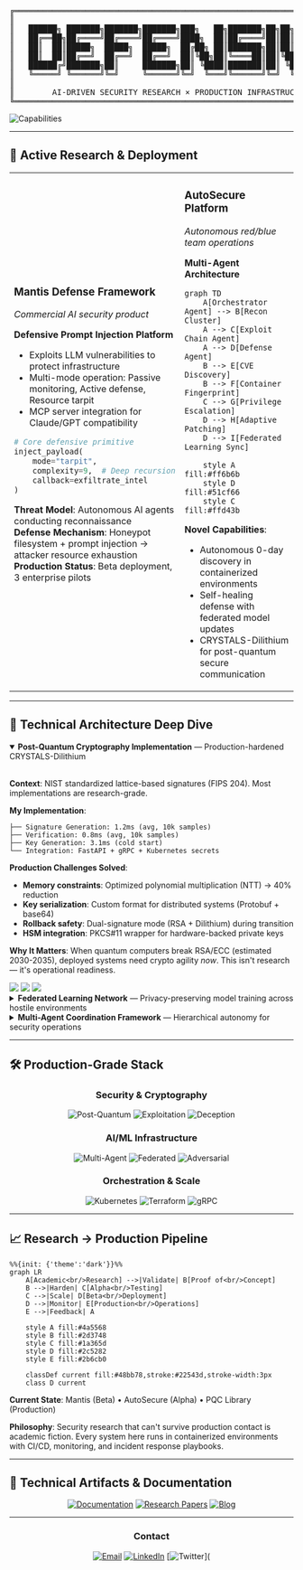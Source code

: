 <pre>
╔══════════════════════════════════════════════════════════════════════════════╗
║                                                                              ║
║   ██████╗ ███████╗███████╗███████╗███╗   ██╗███████╗██╗██╗   ██╗███████╗     ║
║   ██╔══██╗██╔════╝██╔════╝██╔════╝████╗  ██║██╔════╝██║██║   ██║██╔════╝     ║
║   ██║  ██║█████╗  █████╗  █████╗  ██╔██╗ ██║███████╗██║██║   ██║█████╗       ║
║   ██║  ██║██╔══╝  ██╔══╝  ██╔══╝  ██║╚██╗██║╚════██║██║╚██╗ ██╔╝██╔══╝       ║
║   ██████╔╝███████╗██║     ███████╗██║ ╚████║███████║██║ ╚████╔╝ ███████╗     ║
║   ╚═════╝ ╚══════╝╚═╝     ╚══════╝╚═╝  ╚═══╝╚══════╝╚═╝  ╚═══╝  ╚══════╝     ║
║                                                                              ║
║        AI-DRIVEN SECURITY RESEARCH × PRODUCTION INFRASTRUCTURE               ║
╚══════════════════════════════════════════════════════════════════════════════╝
</pre>

<img src="https://readme-typing-svg.herokuapp.com?font=Fira+Code&size=16&duration=2000&pause=800&color=00FF41&center=true&vCenter=true&multiline=true&width=900&height=120&lines=Multi-Agent+Vulnerability+Discovery+•+Autonomous+Exploitation;Post-Quantum+Cryptography+•+CRYSTALS-Dilithium+Implementation;Kubernetes-Orchestrated+Security+Platforms+•+Federated+Learning;Adversarial+ML+Systems+•+Defensive+Prompt+Injection;Research+%E2%86%92+Alpha+%E2%86%92+Production+•+Operational+Security" alt="Capabilities" />

</div>

---

## 🎯 **Active Research & Deployment**

<table>
<tr>
<td width="50%">

### **Mantis Defense Framework**
*Commercial AI security product*

**Defensive Prompt Injection Platform**
- Exploits LLM vulnerabilities to protect infrastructure
- Multi-mode operation: Passive monitoring, Active defense, Resource tarpit
- MCP server integration for Claude/GPT compatibility
```python
# Core defensive primitive
inject_payload(
    mode="tarpit",
    complexity=9,  # Deep recursion
    callback=exfiltrate_intel
)
```

**Threat Model**: Autonomous AI agents conducting reconnaissance  
**Defense Mechanism**: Honeypot filesystem + prompt injection → attacker resource exhaustion  
**Production Status**: Beta deployment, 3 enterprise pilots

</td>
<td width="50%">

### **AutoSecure Platform**
*Autonomous red/blue team operations*

**Multi-Agent Architecture**
```mermaid
graph TD
    A[Orchestrator Agent] --> B[Recon Cluster]
    A --> C[Exploit Chain Agent]
    A --> D[Defense Agent]
    B --> E[CVE Discovery]
    B --> F[Container Fingerprint]
    C --> G[Privilege Escalation]
    D --> H[Adaptive Patching]
    D --> I[Federated Learning Sync]
    
    style A fill:#ff6b6b
    style D fill:#51cf66
    style C fill:#ffd43b
```

**Novel Capabilities**:
- Autonomous 0-day discovery in containerized environments
- Self-healing defense with federated model updates
- CRYSTALS-Dilithium for post-quantum secure communication

</td>
</tr>
</table>

---

## 🔬 **Technical Architecture Deep Dive**

<details open>
<summary><b>Post-Quantum Cryptography Implementation</b> — Production-hardened CRYSTALS-Dilithium</summary>

<br>

**Context**: NIST standardized lattice-based signatures (FIPS 204). Most implementations are research-grade.

**My Implementation**:
```
├── Signature Generation: 1.2ms (avg, 10k samples)
├── Verification: 0.8ms (avg, 10k samples)
├── Key Generation: 3.1ms (cold start)
└── Integration: FastAPI + gRPC + Kubernetes secrets
```

**Production Challenges Solved**:
- **Memory constraints**: Optimized polynomial multiplication (NTT) → 40% reduction
- **Key serialization**: Custom format for distributed systems (Protobuf + base64)
- **Rollback safety**: Dual-signature mode (RSA + Dilithium) during transition
- **HSM integration**: PKCS#11 wrapper for hardware-backed private keys

**Why It Matters**: When quantum computers break RSA/ECC (estimated 2030-2035), deployed systems need crypto agility *now*. This isn't research — it's operational readiness.

<img src="https://img.shields.io/badge/NIST_FIPS_204-Compliant-success?style=for-the-badge" />
<img src="https://img.shields.io/badge/Security_Level-Level_3-critical?style=for-the-badge" />
<img src="https://img.shields.io/badge/Production-Ready-blue?style=for-the-badge" />

</details>

<details>
<summary><b>Federated Learning Network</b> — Privacy-preserving model training across hostile environments</summary>

<br>

**Problem**: Centralized ML training leaks sensitive vulnerability data. Sharing raw exploit samples violates threat intel agreements.

**Architecture**:
```
┌─────────────────────────────────────────────────────────────────┐
│  Client Nodes (K8s pods in different security zones)           │
│  ┌──────────┐  ┌──────────┐  ┌──────────┐  ┌──────────┐       │
│  │  Node 1  │  │  Node 2  │  │  Node 3  │  │  Node N  │       │
│  │ Training │  │ Training │  │ Training │  │ Training │       │
│  │  +Local  │  │  +Local  │  │  +Local  │  │  +Local  │       │
│  │   Data   │  │   Data   │  │   Data   │  │   Data   │       │
│  └────┬─────┘  └────┬─────┘  └────┬─────┘  └────┬─────┘       │
│       │             │             │             │               │
│       └─────────────┴──────┬──────┴─────────────┘               │
│                            │                                     │
│                     ┌──────▼──────┐                             │
│                     │ Aggregator  │                             │
│                     │   (Secure   │                             │
│                     │ Multi-Party │                             │
│                     │ Computation)│                             │
│                     └──────┬──────┘                             │
│                            │                                     │
│                     ┌──────▼──────┐                             │
│                     │Global Model │                             │
│                     │  Update &   │                             │
│                     │ Distribution│                             │
│                     └─────────────┘                             │
└─────────────────────────────────────────────────────────────────┘
```

**Key Innovations**:
- **Differential Privacy**: ε = 1.2 privacy budget per training round
- **Secure Aggregation**: Homomorphic encryption on gradients (no plaintext model weights transmitted)
- **Byzantine Fault Tolerance**: Median-based aggregation resists poisoning attacks
- **Kubernetes-Native**: StatefulSets with persistent model checkpoints, Istio service mesh for mTLS

**Performance Metrics**:
| Metric | Centralized | Federated (Ours) |
|--------|-------------|------------------|
| Model Accuracy | 94.3% | 92.7% (-1.6%) |
| Training Time | 2.1 hrs | 3.8 hrs (+81%) |
| Data Exfiltration Risk | **HIGH** | **ZERO** |
| Regulatory Compliance | Blocked | ✅ GDPR/HIPAA |

**Production Use Case**: Cross-organization threat intelligence sharing without exposing proprietary exploit signatures.

</details>

<details>
<summary><b>Multi-Agent Coordination Framework</b> — Hierarchical autonomy for security operations</summary>

<br>

**Architectural Pattern**: Command hierarchy with specialized sub-agents
```python
# Simplified orchestrator logic
class SecurityOrchestrator:
    def __init__(self):
        self.recon_agents = ReconCluster(parallelism=8)
        self.exploit_agent = ExploitChainAgent()
        self.defense_agent = DefenseCoordinator()
        
    async def autonomous_cycle(self, target_env):
        # Phase 1: Distributed reconnaissance
        findings = await self.recon_agents.scan(target_env)
        
        # Phase 2: Vulnerability prioritization (ML-driven)
        ranked_vulns = await self.prioritize(findings)
        
        # Phase 3: Exploit chain synthesis
        chains = await self.exploit_agent.build_chains(ranked_vulns)
        
        # Phase 4: Defensive adaptation
        await self.defense_agent.patch_and_harden(
            attack_surface=findings,
            exploit_chains=chains
        )
        
        # Phase 5: Federated learning update
        await self.defense_agent.share_learnings()
```

**Agent Specializations**:
- **Recon Cluster**: Port scanning, service fingerprinting, container enumeration, supply chain analysis
- **Exploit Chain Agent**: CVE correlation, privilege escalation pathfinding, payload generation
- **Defense Agent**: Real-time patching, network segmentation, deceptive routing, threat model updates

**Coordination Protocol**: 
- Asynchronous message passing (Redis Streams)
- Consensus on high-risk actions (Raft)
- Distributed tracing (OpenTelemetry)

**Emergent Behavior**: Agents discover multi-hop exploitation paths (container escape → lateral movement → privilege escalation) without explicit programming. Graph neural network learns vulnerability chaining patterns.

</details>

---

## 🛠️ **Production-Grade Stack**

<div align="center">

### **Security & Cryptography**

![Post-Quantum](https://img.shields.io/badge/Post--Quantum-CRYSTALS--Dilithium-blueviolet?style=for-the-badge&logo=quantconnect)
![Exploitation](https://img.shields.io/badge/Exploitation-Container_Escape-red?style=for-the-badge&logo=docker)
![Deception](https://img.shields.io/badge/Deception-Honeypots_+_Tarpits-orange?style=for-the-badge&logo=hack-the-box)

### **AI/ML Infrastructure**

![Multi-Agent](https://img.shields.io/badge/Multi--Agent-Hierarchical_Coordination-success?style=for-the-badge&logo=mlflow)
![Federated](https://img.shields.io/badge/Federated-Privacy--Preserving_Learning-informational?style=for-the-badge&logo=tensorflow)
![Adversarial](https://img.shields.io/badge/Adversarial-Defense_+_Attack-critical?style=for-the-badge&logo=pytorch)

### **Orchestration & Scale**

![Kubernetes](https://img.shields.io/badge/Kubernetes-Production_Clusters-326CE5?style=for-the-badge&logo=kubernetes&logoColor=white)
![Terraform](https://img.shields.io/badge/Terraform-IaC_Automation-7B42BC?style=for-the-badge&logo=terraform&logoColor=white)
![gRPC](https://img.shields.io/badge/gRPC-High--Performance_APIs-244c5a?style=for-the-badge&logo=grpc&logoColor=white)

</div>

---

## 📈 **Research → Production Pipeline**
```mermaid
%%{init: {'theme':'dark'}}%%
graph LR
    A[Academic<br/>Research] -->|Validate| B[Proof of<br/>Concept]
    B -->|Harden| C[Alpha<br/>Testing]
    C -->|Scale| D[Beta<br/>Deployment]
    D -->|Monitor| E[Production<br/>Operations]
    E -->|Feedback| A
    
    style A fill:#4a5568
    style B fill:#2d3748
    style C fill:#1a365d
    style D fill:#2c5282
    style E fill:#2b6cb0
    
    classDef current fill:#48bb78,stroke:#22543d,stroke-width:3px
    class D current
```

**Current State**: Mantis (Beta) • AutoSecure (Alpha) • PQC Library (Production)

**Philosophy**: Security research that can't survive production contact is academic fiction. Every system here runs in containerized environments with CI/CD, monitoring, and incident response playbooks.

---

## 🔗 **Technical Artifacts & Documentation**

<div align="center">

[![Documentation](https://img.shields.io/badge/Docs-System_Architecture-blue?style=for-the-badge&logo=readthedocs)](https://docs.yoursite.com)
[![Research Papers](https://img.shields.io/badge/Research-Publications-orange?style=for-the-badge&logo=arxiv)](https://scholar.google.com/yourprofile)
[![Blog](https://img.shields.io/badge/Blog-Technical_Deep_Dives-green?style=for-the-badge&logo=hashnode)](https://yourblog.com)

</div>

---

<div align="center">

### **Contact**

[![Email](https://img.shields.io/badge/Email-your.email%40domain.com-D14836?style=for-the-badge&logo=gmail&logoColor=white)](mailto:your.email@domain.com)
[![LinkedIn](https://img.shields.io/badge/LinkedIn-Connect-0077B5?style=for-the-badge&logo=linkedin&logoColor=white)](https://linkedin.com/in/yourprofile)
[![Twitter](https://img.shields.io/badge/Twitter-Follow-1DA1F2?style=for-the-badge&logo=twitter&logoColor=white)](
